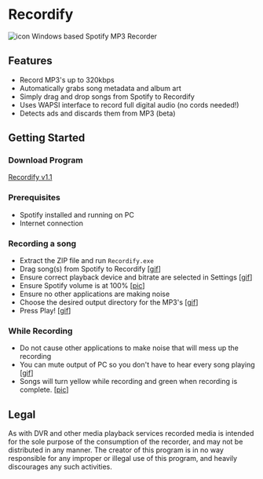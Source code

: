 # Recordify 
 ![icon] Windows based Spotify MP3 Recorder

## Features
- Record MP3's up to 320kbps
- Automatically grabs song metadata and album art
- Simply drag and drop songs from Spotify to Recordify
- Uses WAPSI interface to record full digital audio (no cords needed!)
- Detects ads and discards them from MP3 (beta)

## Getting Started
### Download Program
[Recordify v1.1](https://github.com/ailgup/Recordify/releases/download/v1.0-alpha/Recordify.zip)
### Prerequisites
- Spotify installed and running on PC
- Internet connection

### Recording a song
- Extract the ZIP file and run ```Recordify.exe```
- Drag song(s) from Spotify to Recordify [[gif][drag]]
- Ensure correct playback device and bitrate are selected in Settings [[gif][settings]]
- Ensure Spotify volume is at 100% [[pic][hundred]]
- Ensure no other applications are making noise
- Choose the desired output directory for the MP3's [[gif][output]]
- Press Play! [[gif][play]]

### While Recording 
- Do not cause other applications to make noise that will mess up the recording
- You can mute output of PC so you don't have to hear every song playing [[gif][mute]]
- Songs will turn yellow while recording and green when recording is complete. [[pic][green]]

## Legal
As with DVR and other media playback services recorded media is intended for the sole purpose of the consumption of the recorder, and may not be distributed in any manner. The creator of this program is in no way responsible for any improper or illegal use of this program, and heavily discourages any such activities. 

[green]:https://github.com/ailgup/Recordify/blob/master/images/green.png?raw=true
[play]:https://github.com/ailgup/Recordify/blob/master/images/play.gif?raw=true
[mute]:https://github.com/ailgup/Recordify/blob/master/images/mute.gif?raw=true
[output]:https://github.com/ailgup/Recordify/blob/master/images/output.gif?raw=true
[hundred]:https://github.com/ailgup/Recordify/blob/master/images/hundred.png?raw=true
[settings]:https://github.com/ailgup/Recordify/blob/master/images/settings.gif?raw=true
[drag]:https://github.com/ailgup/Recordify/blob/master/images/drag.gif
[icon]:https://raw.github.com/ailgup/Recordify/master/images/icon.png